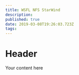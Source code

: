 ```yaml
---
title: WSFL NFS StarWind
description: 
published: true
date: 2019-03-08T19:26:03.723Z
tags: 
---
```


# Header

Your content here